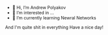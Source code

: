 - 👋 Hi, I’m Andrew Polyakov
- 👀 I’m interested in ...
- 🌱 I’m currently learning Newral Networks

And I'm quite shit in everything
Have a nice day!
